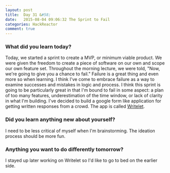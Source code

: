 ```yaml
---
layout: post
title:  Day 31 &#58;
date:   2015-08-04 09:06:32 The Sprint to Fail
categories: HackReactor
comment: true
---
```



### What did you learn today?

Today, we started a sprint to create a MVP, or minimum viable product. We were given the freedom to create a piece of software on our own and scope our own feature set. Throughout the morning lecture, we were told, "Now, we're going to give you a chance to fail." Failure is a great thing and even more so when learning. I think I've come to embrace failure as a way to examine successes and mistakes in logic and process. I think this sprint is going to be particularly great in that I'm bound to fail in some aspect: a plan of too many features, underestimation of the time window, or lack of clarity in what I'm building. I've decided to build a google form like application for getting written responses from a crowd. The app is called [Writelet](https://github.com/csaden/2015-06-mvp).

### Did you learn anything new about yourself?

I need to be less critical of myself when I'm brainstorming. The ideation process should be more fun.

### Anything you want to do differently tomorrow?

I stayed up later working on Writelet so I'd like to go to bed on the earlier side.